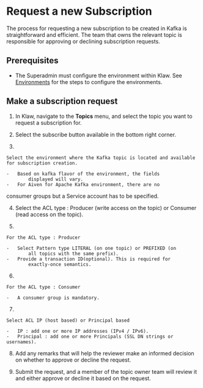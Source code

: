 # Request a new Subscription

The process for requesting a new subscription to be created in Kafka is
straightforward and efficient. The team that owns the relevant topic is
responsible for approving or declining subscription requests.

## Prerequisites

-   The Superadmin must configure the environment within Klaw. See
    [Environments](../../Concepts/clusters-environments) for the steps to configure the environments.

## Make a subscription request

1.  In Klaw, navigate to the **Topics** menu, and select the topic you
    want to request a subscription for.

2.  Select the subscribe button available in the bottom right corner.

3.  

    Select the environment where the Kafka topic is located and available for subscription creation.

    -   Based on kafka flavor of the environment, the fields
            displayed will vary.
    -   For Aiven for Apache Kafka environment, there are no
   consumer groups but a Service account has to be specified.

4.  Select the ACL type : Producer (write access on the topic) or
    Consumer (read access on the topic).

5.  

    For the ACL type : Producer

    -   Select Pattern type LITERAL (on one topic) or PREFIXED (on
            all topics with the same prefix).
    -   Provide a transaction ID(optional). This is required for
            exactly-once semantics.

6.  

    For the ACL type : Consumer

    -   A consumer group is mandatory.

7.  

    Select ACL IP (host based) or Principal based

    -   IP : add one or more IP addresses (IPv4 / IPv6).
    -   Principal : add one or more Principals (SSL DN strings or
    usernames).

8.  Add any remarks that will help the reviewer make an informed
    decision on whether to approve or decline the request.

9.  Submit the request, and a member of the topic owner team will review
    it and either approve or decline it based on the request.
